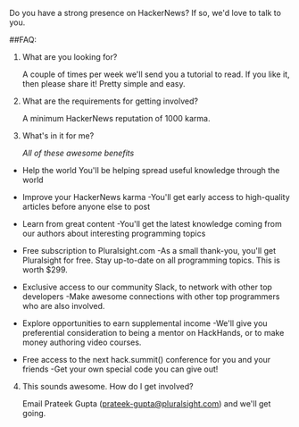 Do you have a strong presence on HackerNews?  If so, we'd love to talk to you.

##FAQ:

1. What are you looking for?

    A couple of times per week we'll send you a tutorial to read. If you like it, then please share it! Pretty simple and easy.

2. What are the requirements for getting involved?

   A minimum HackerNews reputation of 1000 karma.

3. What's in it for me?
   
   *All of these awesome benefits*

 * Help the world
    You'll be helping spread useful knowledge through the world

 * Improve your HackerNews karma
    -You'll get early access to high-quality articles before anyone else to post
 
* Learn from great content
    -You'll get the latest knowledge coming from our authors about interesting programming topics

 * Free subscription to Pluralsight.com
    -As a small thank-you, you'll get Pluralsight for free. Stay up-to-date on all programming topics.  This is worth $299.

 * Exclusive access to our community Slack, to network with other top developers
    -Make awesome connections with other top programmers who are also involved.

 * Explore opportunities to earn supplemental income
    -We'll give you preferential consideration to being a mentor on HackHands, or to make money authoring video courses.

 * Free access to the next hack.summit() conference for you and your friends
    -Get your own special code you can give out!

4. This sounds awesome.  How do I get involved?

   Email Prateek Gupta (prateek-gupta@pluralsight.com) and we'll get going.
